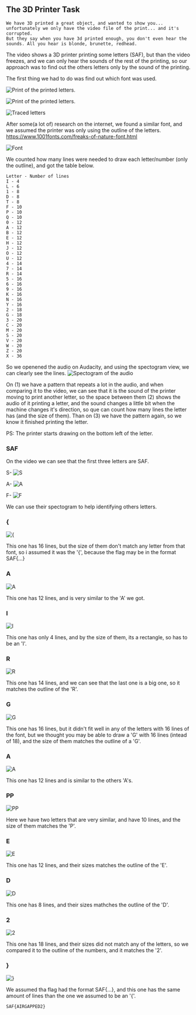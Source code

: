 ## The 3D Printer Task

```
We have 3D printed a great object, and wanted to show you... unfortunately we only have the video file of the print... and it's corrupted.
But they say when you have 3d printed enough, you don't even hear the sounds. All you hear is blonde, brunette, redhead.
```

The video shows a 3D printer printing some letters (SAF), but than the video freezes, and we can only hear the sounds of the rest of the printing, so our approach was to find out the others letters only by the sound of the printing.

The first thing we had to do was find out which font was used.

![Print of the printed letters.](Images/LettersPrinted(1).jpg)

![Print of the printed letters.](Images/LettersPrinted(2).jpg)

![Traced letters](Images/tracedLetters.jpg)

After some(a lot of) research on the internet, we found a similar font, and we assumed the printer was only using the outline of the letters.
https://www.1001fonts.com/freaks-of-nature-font.html

![Font](Images/font.png)

We counted how many lines were needed to draw each letter/number (only the outline), and got the table below.
```
Letter - Number of lines
I - 4
L - 6
1 - 8
D - 8
T - 8
F - 10
P - 10
Q - 10
0 - 12
A - 12 
B - 12
E - 12
H - 12 
J - 12
O - 12
U - 12
4 - 14
7 - 14
R - 14
5 - 16
6 - 16
9 - 16
K - 16
N - 16
Y - 16
2 - 18
G - 18
3 - 20
C - 20
M - 20
S - 20
V - 20
W - 20
Z - 20
X - 36
```
So we openened the audio on Audacity, and using the spectogram view, we can clearly see the lines.
![Spectogram of the audio](Images/AudacityFullAudioEdited.jpg)

On (1) we have a pattern that repeats a lot in the audio, and when comparing it to the video, we can see that it is the sound of the printer moving to print another letter, so the space between them (2) shows the audio of it printing a letter, and the sound changes a little bit when the machine changes it's direction, so que can count how many lines the letter has (and the size of them). Than on (3) we have the pattern again, so we know it finished printing the letter. 

PS: The printer starts drawing on the bottom left of the letter.

### SAF
On the video we can see that the first three letters are SAF.

S-
![S](Images/Letters/S.jpg)

A-
![A](Images/Letters/A(1).jpg)

F-
![F](Images/Letters/F.jpg)

We can use their spectogram to help identifying others letters.

### {
![{](Images/Letters/oBracket.jpg)

This one has 16 lines, but the size of them don't match any letter from that font, so i assumed it was the '{', because the flag may be in the format SAF{...}

### A
![A](Images/Letters/A(2).jpg)

This one has 12 lines, and is very similar to the 'A' we got.

### I
![I](Images/Letters/I.jpg)

This one has only 4 lines, and by the size of them, its a rectangle, so has to be an 'I'.

### R
![R](Images/Letters/R.jpg)

This one has 14 lines, and we can see that the last one is a big one, so it matches the outline of the 'R'.

### G
![G](Images/Letters/G.jpg)

This one has 16 lines, but it didn't fit well in any of the letters with 16 lines of the font, but we thought you may be able to draw a 'G' with 16 lines (intead of 18), and the size of them matches the outline of a 'G'. 

### A
![A](Images/Letters/A(3).jpg)

This one has 12 lines and is similar to the others 'A's.

### PP
![PP](Images/Letters/PP.jpg)

Here we have two letters that are very similar, and have 10 lines, and the size of them matches the 'P'.

### E
![E](Images/Letters/E.jpg)

This one has 12 lines, and their sizes matches the outline of the 'E'.

### D
![D](Images/Letters/D.jpg)

This one has 8 lines, and their sizes mathches the outline of the 'D'.

### 2
![2](Images/Letters/2.jpg)

This one has 18 lines, and their sizes did not match any of the letters, so we compared it to the outline of the numbers, and it matches the '2'. 

### }
![}](Images/Letters/cBracket.jpg)

We assumed tha flag had the format SAF{...}, and this one has the same amount of lines than the one we assumed to be an '{'.

```
SAF{AIRGAPPED2}
```
